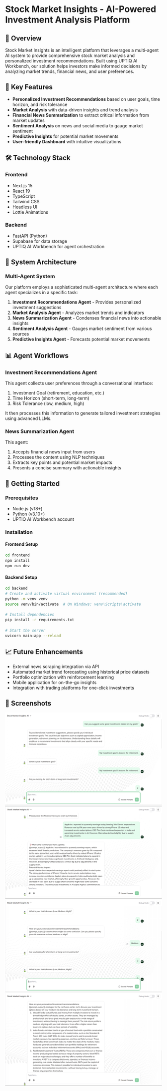 # Stock Market Insights - AI-Powered Investment Analysis Platform

## 🧠 Overview

Stock Market Insights is an intelligent platform that leverages a multi-agent AI system to provide comprehensive stock market analysis and personalized investment recommendations. Built using UPTIQ AI Workbench, our solution helps investors make informed decisions by analyzing market trends, financial news, and user preferences.

## 🤖 Key Features

- **Personalized Investment Recommendations** based on user goals, time horizon, and risk tolerance
- **Market Analysis** with data-driven insights and trend analysis
- **Financial News Summarization** to extract critical information from market updates
- **Sentiment Analysis** on news and social media to gauge market sentiment
- **Predictive Insights** for potential market movements
- **User-friendly Dashboard** with intuitive visualizations

## 🛠️ Technology Stack

### Frontend
- Next.js 15
- React 19
- TypeScript
- Tailwind CSS
- Headless UI
- Lottie Animations

### Backend
- FastAPI (Python)
- Supabase for data storage
- UPTIQ AI Workbench for agent orchestration

## 🧩 System Architecture

### Multi-Agent System
Our platform employs a sophisticated multi-agent architecture where each agent specializes in a specific task:

1. **Investment Recommendations Agent** - Provides personalized investment suggestions
2. **Market Analysis Agent** - Analyzes market trends and indicators
3. **News Summarization Agent** - Condenses financial news into actionable insights
4. **Sentiment Analysis Agent** - Gauges market sentiment from various sources
5. **Predictive Insights Agent** - Forecasts potential market movements

## 📊 Agent Workflows

### Investment Recommendations Agent
This agent collects user preferences through a conversational interface:
1. Investment Goal (retirement, education, etc.)
2. Time Horizon (short-term, long-term)
3. Risk Tolerance (low, medium, high)

It then processes this information to generate tailored investment strategies using advanced LLMs.

### News Summarization Agent
This agent:
1. Accepts financial news input from users
2. Processes the content using NLP techniques
3. Extracts key points and potential market impacts
4. Presents a concise summary with actionable insights

## 🚀 Getting Started

### Prerequisites
- Node.js (v18+)
- Python (v3.10+)
- UPTIQ AI Workbench account

### Installation

#### Frontend Setup
```bash
cd frontend
npm install
npm run dev
```

#### Backend Setup
```bash
cd backend
# Create and activate virtual environment (recommended)
python -m venv venv
source venv/bin/activate  # On Windows: venv\Scripts\activate

# Install dependencies
pip install -r requirements.txt

# Start the server
uvicorn main:app --reload
```

## 📈 Future Enhancements
- External news scraping integration via API
- Automated market trend forecasting using historical price datasets
- Portfolio optimization with reinforcement learning
- Mobile application for on-the-go insights
- Integration with trading platforms for one-click investments

## 📸 Screenshots

![Investment Recommendation Workflow](Agent%20SS/Screenshot%202025-03-28%20224059.png)  
![News Summarization Agent](Agent%20SS/Screenshot%202025-03-28%20235515.png)  
![Agent Configuration](Agent%20SS/Screenshot%202025-03-28%20224126.png)  
![System Dashboard](Agent%20SS/Screenshot%202025-03-28%20224147.png)
